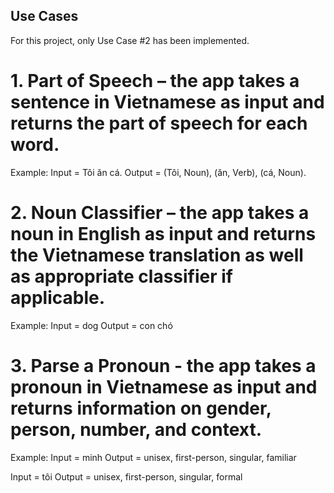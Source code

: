 ## Use Cases
For this project, only Use Case #2 has been implemented.

# 1. Part of Speech – the app takes a sentence in Vietnamese as input and returns the part of speech for each word.

Example:
Input = Tôi ăn cá.
Output = (Tôi, Noun), (ăn, Verb), (cá, Noun).

# 2. Noun Classifier – the app takes a noun in English as input and returns the Vietnamese translation as well as appropriate classifier if applicable.

Example:
Input = dog
Output = con chó

# 3. Parse a Pronoun - the app takes a pronoun in Vietnamese as input and returns information on gender, person, number, and context.

Example:
Input = minh
Output = unisex, first-person, singular, familiar

Input = tôi
Output = unisex, first-person, singular, formal
